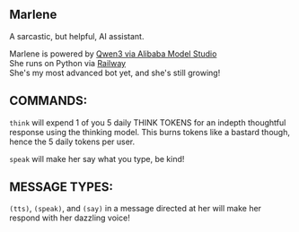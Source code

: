 Marlene
-
A sarcastic, but helpful, AI assistant.  
  
Marlene is powered by [Qwen3 via Alibaba Model Studio](https://www.alibabacloud.com/help/en/model-studio/models#6ad3cd90f0c5r)  
She runs on Python via [Railway](https://www.railway.com)  
She's my most advanced bot yet, and she's still growing!  
  

COMMANDS:
-
`think` will expend 1 of you 5 daily THINK TOKENS for an indepth thoughtful response using the thinking model. This burns tokens like a bastard though, hence the 5 daily tokens per user.
  
`speak` will make her say what you type, be kind!
  
MESSAGE TYPES:
-
`(tts)`, `(speak)`, and `(say)` in a message directed at her will make her respond with her dazzling voice!